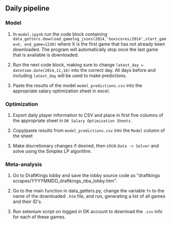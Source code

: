 ## Daily pipeline

### Model

1. In `model.ipynb` run the code block containing `data_getters.download_gamelog_jsons(2014,'boxscores/2014',start_game=X, end_game=1230)` where X is the first game that has not already been downloaded. The program will automatically stop once the last game that is available is downloaded.

2. Run the next code block, making sure to change `latest_day = datetime.date(2014,11,16)` into the correct day. All days before and including `latest_day` will be used to make predictions.

3. Paste the results of the model `model_predictions.csv` into the appropriate salary optimization sheet in excel.

### Optimization

1. Export daily player information to CSV and place in first five columns of the appropriate sheet in `DK Salary Optimization Sheets`.

2. Copy/paste results from `model_predictions.csv` into the `Model` column of the sheet

3. Make discretionary changes if desired, then click `Data -> Solver` and solve using the Simplex LP algorithm.

### Meta-analysis

1. Go to DraftKings lobby and save the lobby source code as "draftkings scrapes/YYYYMMDD_draftkings_nba_lobby.htm".

2. Go to the main function in data_getters.py, change the variable `fn` to the name of the downloaded `.htm` file, and run, generating a list of all games and their ID's.

3. Run selenium script on logged in DK account to download the `.csv` info for each of these games.